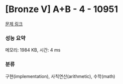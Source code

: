 # [Bronze V] A+B - 4 - 10951 

[문제 링크](https://www.acmicpc.net/problem/10951) 

### 성능 요약

메모리: 1984 KB, 시간: 4 ms

### 분류

구현(implementation), 사칙연산(arithmetic), 수학(math)

